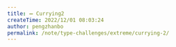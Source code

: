 ```yaml
---
title: ➖ Currying2
createTime: 2022/12/01 08:03:24
author: pengzhanbo
permalink: /note/type-challenges/extreme/currying-2/
---
```

